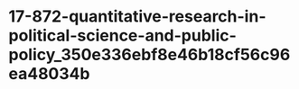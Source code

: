 # 17-872-quantitative-research-in-political-science-and-public-policy_350e336ebf8e46b18cf56c96ea48034b